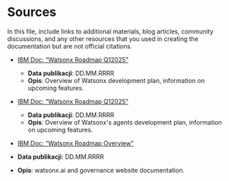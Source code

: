 # Sources

In this file, include links to additional materials, blog articles, community discussions, and any other resources that you used in creating the documentation but are not official citations.

- [IBM Doc: “Watsonx Roadmap Q12025”](https://github.com/arw-michal/AiLab-product/blob/main/data-ai/watsonx/4Q24%20watsonx.ai%20Quarterly%20Enablement.PDF)
  - **Data publikacji**: DD.MM.RRRR  
  - **Opis**: Overview of Watsonx development plan, information on upcoming features.

- [IBM Doc: “Watsonx Roadmap Q12025”](https://github.com/arw-michal/AiLab-product/blob/main/data-ai/watsonx/4Q24%20Agents%20on%20watsonx.ai%20Enablement.PDF)
  - **Data publikacji**: DD.MM.RRRR  
  - **Opis**: Overview of Watsonx's agents development plan, information on upcoming features.
  
 - [IBM Doc: “Watsonx Roadmap Overview”](https://www.ibm.com/docs/en/watsonx/saas?topic=overview-watsonx)
  - **Data publikacji**: DD.MM.RRRR  
  - **Opis**: watsonx.ai and governance website documentation.



<!--
Tip:
- Add “around” material here (blogs, posts, videos, presentations).
- If any source becomes crucial and you quote it verbatim in the documentation, you can move it to references.md.
- You can update the links and dates as the project develops.
-->
 

